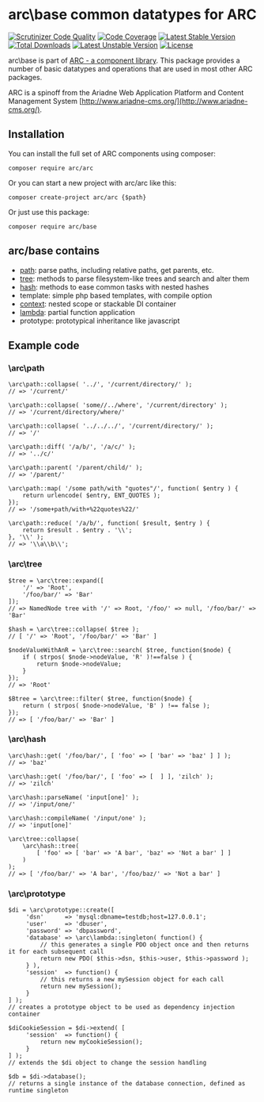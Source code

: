 arc\base common datatypes for ARC
=================================

[![Scrutinizer Code Quality](https://scrutinizer-ci.com/g/Ariadne-CMS/arc-base/badges/quality-score.png?b=master)](https://scrutinizer-ci.com/g/Ariadne-CMS/arc-base/?branch=master)
[![Code Coverage](https://scrutinizer-ci.com/g/Ariadne-CMS/arc-base/badges/coverage.png?b=master)](https://scrutinizer-ci.com/g/Ariadne-CMS/arc-base/)
[![Latest Stable Version](https://poser.pugx.org/arc/base/v/stable.svg)](https://packagist.org/packages/arc/base)
[![Total Downloads](https://poser.pugx.org/arc/base/downloads.svg)](https://packagist.org/packages/arc/base)
[![Latest Unstable Version](https://poser.pugx.org/arc/base/v/unstable.svg)](https://packagist.org/packages/arc/base)
[![License](https://poser.pugx.org/arc/base/license.svg)](https://packagist.org/packages/arc/base)

arc\base is part of [ARC - a component library](http://www.github.com/Ariadne-CMS/arc-arc/). This package provides a 
number of basic datatypes and operations that are used in most other ARC packages. 

ARC is a spinoff from the Ariadne Web Application Platform and Content Management System
[http://www.ariadne-cms.org/](http://www.ariadne-cms.org/).

Installation
------------

You can install the full set of ARC components using composer:

    composer require arc/arc

Or you can start a new project with arc/arc like this:

    composer create-project arc/arc {$path}

Or just use this package:

    composer require arc/base
    
    
arc/base contains
------------------
- [path](docs/path.md): parse paths, including relative paths, get parents, etc.
- [tree](docs/tree.md): methods to parse filesystem-like trees and search and alter them
- [hash](docs/hash.md): methods to ease common tasks with nested hashes
- template: simple php based templates, with compile option
- [context](docs/context.md): nested scope or stackable DI container
- [lambda](docs/lambda.md): partial function application
- prototype: prototypical inheritance like javascript

Example code
------------

### \arc\path

    \arc\path::collapse( '../', '/current/directory/' );
    // => '/current/'

    \arc\path::collapse( 'some//../where', '/current/directory' );
    // => '/current/directory/where/'

    \arc\path::collapse( '../../../', '/current/directory/' );
    // => '/'

    \arc\path::diff( '/a/b/', '/a/c/' );
    // => '../c/'

    \arc\path::parent( '/parent/child/' );
    // => '/parent/'

    \arc\path::map( '/some path/with "quotes"/', function( $entry ) {
        return urlencode( $entry, ENT_QUOTES );
    });
    // => '/some+path/with+%22quotes%22/'

    \arc\path::reduce( '/a/b/', function( $result, $entry ) {
        return $result . $entry . '\\';
    }, '\\' );
    // => '\\a\\b\\';

### \arc\tree

    $tree = \arc\tree::expand([
        '/' => 'Root',
        '/foo/bar/' => 'Bar'
    ]);
    // => NamedNode tree with '/' => Root, '/foo/' => null, '/foo/bar/' => 'Bar'

    $hash = \arc\tree::collapse( $tree );
    // [ '/' => 'Root', '/foo/bar/' => 'Bar' ]

    $nodeValueWithAnR = \arc\tree::search( $tree, function($node) {
        if ( strpos( $node->nodeValue, 'R' )!==false ) {
            return $node->nodeValue;
        }
    });
    // => 'Root'

    $Btree = \arc\tree::filter( $tree, function($node) {
        return ( strpos( $node->nodeValue, 'B' ) !== false );
    });
    // => [ '/foo/bar/' => 'Bar' ]

### \arc\hash

    \arc\hash::get( '/foo/bar/', [ 'foo' => [ 'bar' => 'baz' ] ] );
    // => 'baz'

    \arc\hash::get( '/foo/bar/', [ 'foo' => [  ] ], 'zilch' );
    // => 'zilch'

    \arc\hash::parseName( 'input[one]' );
    // => '/input/one/'

    \arc\hash::compileName( '/input/one' );
    // => 'input[one]'

    \arc\tree::collapse(
        \arc\hash::tree(
            [ 'foo' => [ 'bar' => 'A bar', 'baz' => 'Not a bar' ] ]
        )
    );
    // => [ '/foo/bar/' => 'A bar', '/foo/baz/' => 'Not a bar' ]

### \arc\prototype

    $di = \arc\prototype::create([
         'dsn'      => 'mysql:dbname=testdb;host=127.0.0.1';
         'user'     => 'dbuser',
         'password' => 'dbpassword',
         'database' => \arc\lambda::singleton( function() {
             // this generates a single PDO object once and then returns it for each subsequent call
             return new PDO( $this->dsn, $this->user, $this->password );
         } ),
         'session'  => function() {
             // this returns a new mySession object for each call
             return new mySession();
         }
    ] );
    // creates a prototype object to be used as dependency injection container

    $diCookieSession = $di->extend( [
         'session'  => function() {
             return new myCookieSession();
         }
    ] );
    // extends the $di object to change the session handling

    $db = $di->database();
    // returns a single instance of the database connection, defined as runtime singleton

